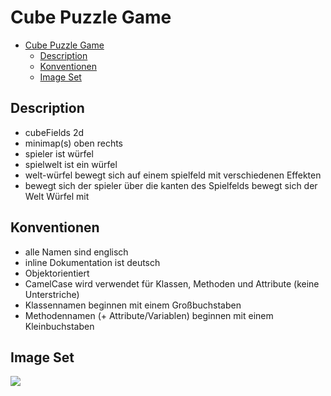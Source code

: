 # Cube Puzzle Game

- [Cube Puzzle Game](#cube-puzzle-game)
  - [Description](#description)
  - [Konventionen](#konventionen)
  - [Image Set](#image-set)

## Description

-   cubeFields 2d
-   minimap(s) oben rechts
-   spieler ist würfel
-   spielwelt ist ein würfel
-   welt-würfel bewegt sich auf einem spielfeld mit verschiedenen Effekten
-   bewegt sich der spieler über die kanten des Spielfelds bewegt sich der Welt Würfel mit

## Konventionen

-   alle Namen sind englisch
-   inline Dokumentation ist deutsch
-   Objektorientiert
-   CamelCase wird verwendet für Klassen, Methoden und Attribute (keine Unterstriche)
-   Klassennamen beginnen mit einem Großbuchstaben
-   Methodennamen (+ Attribute/Variablen) beginnen mit einem Kleinbuchstaben

## Image Set

![](./readme_images/Screenshot%202022-11-02%20at%2015.27.30.png)
